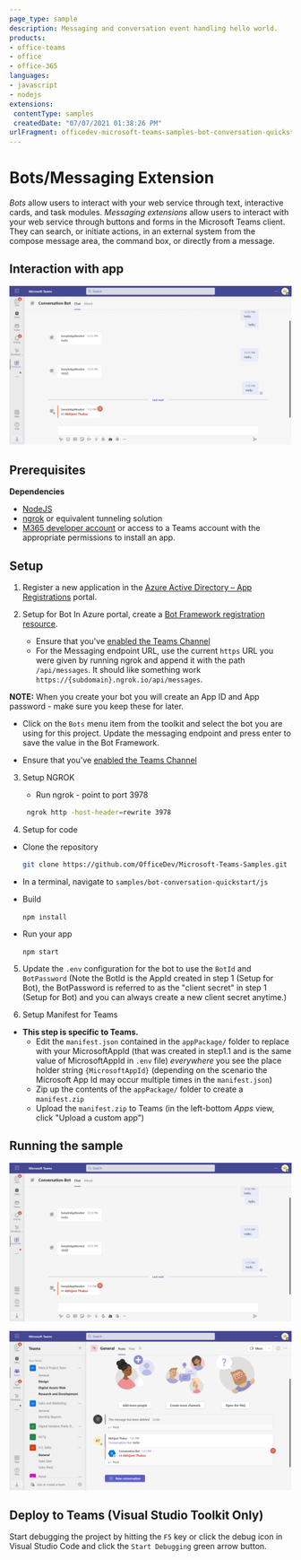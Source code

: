 ```yaml
---
page_type: sample
description: Messaging and conversation event handling hello world.
products:
- office-teams
- office
- office-365
languages:
- javascript
- nodejs
extensions:
 contentType: samples
 createdDate: "07/07/2021 01:38:26 PM"
urlFragment: officedev-microsoft-teams-samples-bot-conversation-quickstart-js
---
```


# Bots/Messaging Extension

*Bots* allow users to interact with your web service through text, interactive cards, and task modules. *Messaging extensions* allow users to interact with your web service through buttons and forms in the Microsoft Teams client. They can search, or initiate actions, in an external system from the compose message area, the command box, or directly from a message.

## Interaction with app

![BotConversationQuickStart](Images/ezgif.com-gif-maker.gif)

## Prerequisites

**Dependencies**
-  [NodeJS](https://nodejs.org/en/)
-  [ngrok](https://ngrok.com/download) or equivalent tunneling solution
-  [M365 developer account](https://docs.microsoft.com/en-us/microsoftteams/platform/concepts/build-and-test/prepare-your-o365-tenant) or access to a Teams account with the appropriate permissions to install an app.

## Setup

1. Register a new application in the [Azure Active Directory – App Registrations](https://go.microsoft.com/fwlink/?linkid=2083908) portal.
   
2. Setup for Bot
   In Azure portal, create a [Bot Framework registration resource](https://docs.microsoft.com/en-us/azure/bot-service/bot-builder-authentication?view=azure-bot-service-4.0&tabs=csharp%2Caadv2).
   - Ensure that you've [enabled the Teams Channel](https://docs.microsoft.com/en-us/azure/bot-service/channel-connect-teams?view=azure-bot-service-4.0)
   - For the Messaging endpoint URL, use the current `https` URL you were given by running ngrok and append it with the path `/api/messages`. It should like something work `https://{subdomain}.ngrok.io/api/messages`. 

  **NOTE:** When you create your bot you will create an App ID and App password - make sure you keep these for later.

- Click on the `Bots` menu item from the toolkit and select the bot you are using for this project.  Update the messaging endpoint and press enter to save the value in the Bot Framework.

- Ensure that you've [enabled the Teams Channel](https://docs.microsoft.com/en-us/azure/bot-service/channel-connect-teams?view=azure-bot-service-4.0)

3. Setup NGROK
      - Run ngrok - point to port 3978

	```bash
	 ngrok http -host-header=rewrite 3978
	```   
4. Setup for code

  - Clone the repository

    ```bash
    git clone https://github.com/OfficeDev/Microsoft-Teams-Samples.git
    
   - In a terminal, navigate to `samples/bot-conversation-quickstart/js`
   
  -  Build
  
     `npm install`
     
   - Run your app 
    
      `npm start`

5. Update the `.env` configuration for the bot to use the `BotId` and `BotPassword` (Note the BotId is the AppId created in step 1 (Setup for Bot), the BotPassword is referred to as the "client secret" in step 1 (Setup for Bot) and you can always create a new client secret anytime.)


6. Setup Manifest for Teams

- **This step is specific to Teams.**
    - Edit the `manifest.json` contained in the `appPackage/` folder to replace with your MicrosoftAppId (that was created in step1.1 and is the same value of MicrosoftAppId in `.env` file) *everywhere* you see the place holder string `{MicrosoftAppId}` (depending on the scenario the Microsoft App Id may occur multiple times in the `manifest.json`)
    - Zip up the contents of the `appPackage/` folder to create a `manifest.zip`
    - Upload the `manifest.zip` to Teams (in the left-bottom *Apps* view, click "Upload a custom app")

## Running the sample

![hello response](Images/HelloResponse.PNG)

![hello response team](Images/HelloResponseInTeam.PNG)

## Deploy to Teams (Visual Studio Toolkit Only)
Start debugging the project by hitting the `F5` key or click the debug icon in Visual Studio Code and click the `Start Debugging` green arrow button.



